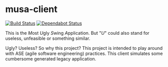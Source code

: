 # musa-client
[![Build Status](https://travis-ci.com/hellman-and-hero/musa-client.svg?branch=master)](https://travis-ci.com/hellman-and-hero/musa-client)
[![Dependabot Status](https://api.dependabot.com/badges/status?host=github&repo=hellman-and-hero/musa-client)](https://dependabot.com)

This is the *M*ost *U*gly *S*wing *A*pplication. But "*U*" could also stand for useless, unfeasible or something similar. 

Ugly? Useless? So why this project? 
This project is intended to play around with ASE (agile software engineering) practices. This client simulates some cumbersome generated legacy application. 
